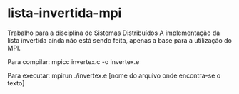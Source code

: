 # lista-invertida-mpi

Trabalho para a disciplina de Sistemas Distribuídos
A implementação da lista invertida ainda não está sendo feita, apenas a base para a utilização do MPI.

Para compilar:
mpicc invertex.c -o invertex.e

Para executar:
mpirun ./invertex.e [nome do arquivo onde encontra-se o texto]